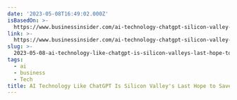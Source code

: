 ```yaml
---
date: '2023-05-08T16:49:02.000Z'
isBasedOn: >-
  https://www.businessinsider.com/ai-technology-chatgpt-silicon-valley-save-business-stock-market-jobs-2023-5
link: >-
  https://www.businessinsider.com/ai-technology-chatgpt-silicon-valley-save-business-stock-market-jobs-2023-5
slug: >-
  2023-05-08-ai-technology-like-chatgpt-is-silicon-valleys-last-hope-to-save-itself
tags:
  - ai
  - business
  - Tech
title: AI Technology Like ChatGPT Is Silicon Valley's Last Hope to Save Itself
---
```


